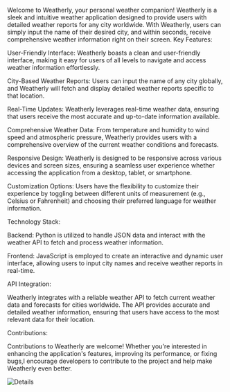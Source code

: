 Welcome to Weatherly, your personal weather companion! Weatherly is a sleek and intuitive weather application designed to provide users with detailed weather reports for any city worldwide. With Weatherly, users can simply input the name of their desired city, and within seconds, receive comprehensive weather information right on their screen.
Key Features:

User-Friendly Interface: Weatherly boasts a clean and user-friendly interface, making it easy for users of all levels to navigate and access weather information effortlessly.

City-Based Weather Reports: Users can input the name of any city globally, and Weatherly will fetch and display detailed weather reports specific to that location.

Real-Time Updates: Weatherly leverages real-time weather data, ensuring that users receive the most accurate and up-to-date information available.

Comprehensive Weather Data: From temperature and humidity to wind speed and atmospheric pressure, Weatherly provides users with a comprehensive overview of the current weather conditions and forecasts.

Responsive Design: Weatherly is designed to be responsive across various devices and screen sizes, ensuring a seamless user experience whether accessing the application from a desktop, tablet, or smartphone.

Customization Options: Users have the flexibility to customize their experience by toggling between different units of measurement (e.g., Celsius or Fahrenheit) and choosing their preferred language for weather information.

Technology Stack:

Backend: Python is utilized to handle JSON data and interact with the weather API to fetch and process weather information.

Frontend: JavaScript is employed to create an interactive and dynamic user interface, allowing users to input city names and receive weather reports in real-time.

API Integration:

Weatherly integrates with a reliable weather API to fetch current weather data and forecasts for cities worldwide. The API provides accurate and detailed weather information, ensuring that users have access to the most relevant data for their location.

Contributions:

Contributions to Weatherly are welcome! Whether you're interested in enhancing the application's features, improving its performance, or fixing bugs,I encourage developers to contribute to the project and help make Weatherly even better.

![Details](https://github.com/ashishkalsi07/WeatherApplication/assets/68415917/990995f6-e482-4b6c-823b-f8cf25ffe98a)
